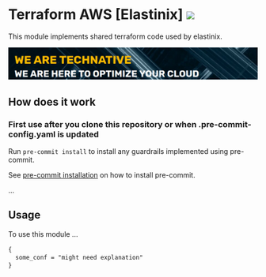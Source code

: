 # Terraform AWS [Elastinix] ![](https://img.shields.io/github/workflow/status/TechNative-B-V/terraform-aws-module-elastinix/tflint.yaml?style=plastic)

This module implements shared terraform code used by elastinix.

[![](we-are-technative.png)](https://www.technative.nl)

## How does it work

### First use after you clone this repository or when .pre-commit-config.yaml is updated

Run `pre-commit install` to install any guardrails implemented using pre-commit.

See [pre-commit installation](https://pre-commit.com/#install) on how to install pre-commit.

...

## Usage

To use this module ...

```hcl
{
  some_conf = "might need explanation"
}
```

<!-- BEGIN_TF_DOCS -->
<!-- END_TF_DOCS -->
